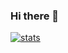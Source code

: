 ### Hi there 👋


[![stats](https://github-readme-stats.vercel.app/api?username=inaod568&show_icons=true&theme=github_dark)](https://github.com/anuraghazra/github-readme-stats)

<!--
**inaod568/inaod568** is a ✨ _special_ ✨ repository because its `README.md` (this file) appears on your GitHub profile.

Here are some ideas to get you started:

- 🔭 I’m currently working on ...
- 🌱 I’m currently learning ...
- 👯 I’m looking to collaborate on ...
- 🤔 I’m looking for help with ...
- 💬 Ask me about ...
- 📫 How to reach me: ...
- 😄 Pronouns: ...
- ⚡ Fun fact: ...
-->
